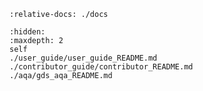 ```{include} ../README.md
:relative-docs: ./docs
```

```{toctree}
:hidden:
:maxdepth: 2
self
./user_guide/user_guide_README.md
./contributor_guide/contributor_README.md
./aqa/gds_aqa_README.md
```
